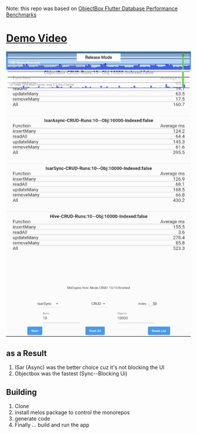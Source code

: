 Note: this repo was based on [ObjectBox Flutter Database Performance Benchmarks
](https://github.com/objectbox/objectbox-dart-performance)
# [Demo Video](https://github.com/msxenon/flutter-db-benchmarks/blob/to_packages/media/demo.mp4)
![Screenshot](https://github.com/msxenon/flutter-db-benchmarks/blob/to_packages/media/screenshot.png)

## as a Result 
1. ISar (Async) was the better choice cuz it's not blocking the UI
2. Objectbox was the fastest (Sync--Blocking Ui)
## Building
1. Clone
2. install melos package to control the monorepos 
3. generate code
4. Finally ... build and run the app